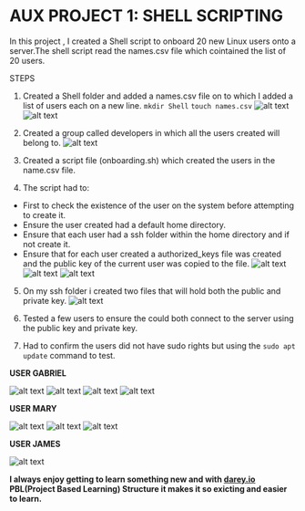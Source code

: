# AUX PROJECT 1: SHELL SCRIPTING

In this project , I created a Shell script to onboard 20 new Linux users onto a server.The shell script read the names.csv file which cointained the list of 20 users.

STEPS

1. Created a Shell folder and added a names.csv file on to which I added a list of users each on a new line.
     `mkdir Shell` `touch names.csv` 
![alt text](https://github.com/Ellawangari/Auxillary-projects1/blob/main/Images/aux2.PNG)
![alt text](https://github.com/Ellawangari/Auxillary-projects1/blob/main/Images/aux4.PNG)

2. Created a group called developers in which all the users created will belong to.
![alt text](https://github.com/Ellawangari/Auxillary-projects1/blob/main/Images/aux1.PNG)

3. Created a script file (onboarding.sh) which created the users in the name.csv file.
4. The script had to:
 - First to check the existence of the user on the system before attempting to create it.
 - Ensure the user created had a default home directory.
 - Ensure that each user had a ssh folder within the home directory and if not create it.
 - Ensure that for each user created a authorized_keys file was created and the public key of the current user was copied to the file.
    ![alt text](https://github.com/Ellawangari/Auxillary-projects1/blob/main/Images/aux3.PNG)   
       ![alt text](https://github.com/Ellawangari/Auxillary-projects1/blob/main/Images/aux8.PNG) 
          ![alt text](https://github.com/Ellawangari/Auxillary-projects1/blob/main/Images/aux9.PNG) 
          
  5. On my ssh folder i created two files that will hold both the public and private key.
         ![alt text](https://github.com/Ellawangari/Auxillary-projects1/blob/main/Images/aux5.PNG) 
   
  6. Tested a few users to ensure the could both connect to the server using the public key and private key.
  7. Had to confirm the users did not have  sudo rights  but using the `sudo apt update` command to test.
  
  **USER GABRIEL**

![alt text](https://github.com/Ellawangari/Auxillary-projects1/blob/main/Images/aux11.PNG) 
![alt text](https://github.com/Ellawangari/Auxillary-projects1/blob/main/Images/aux12.PNG) 
![alt text](https://github.com/Ellawangari/Auxillary-projects1/blob/main/Images/aux13.PNG) 
![alt text](https://github.com/Ellawangari/Auxillary-projects1/blob/main/Images/aux14.PNG) 

**USER MARY**

![alt text](https://github.com/Ellawangari/Auxillary-projects1/blob/main/Images/aux15.PNG) 
![alt text](https://github.com/Ellawangari/Auxillary-projects1/blob/main/Images/aux16.PNG) 
![alt text](https://github.com/Ellawangari/Auxillary-projects1/blob/main/Images/aux17.PNG) 
 
 **USER JAMES**
 
![alt text](https://github.com/Ellawangari/Auxillary-projects1/blob/main/Images/aux18.PNG) 

****I always enjoy getting to learn something new and with [darey.io](https://www.darey.io) PBL(Project Based Learning) Structure it makes it so exicting and easier to learn.****
 
